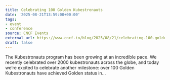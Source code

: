 ```yaml
---
title: Celebrating 100 Golden Kubestronauts
date: '2025-08-21T13:59:00+00:00'
tags:
- event
- conference
source: CNCF Events
external_url: https://www.cncf.io/blog/2025/08/21/celebrating-100-golden-kubestronauts/
draft: false
---
```

The Kubestronauts program has been growing at an incredible pace. We recently celebrated over 2000 kubestronauts across the globe, and today we’re excited to celebrate another milestone: over 100 Golden Kubestronauts have achieved Golden status in...
